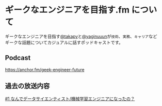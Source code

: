 # ギークなエンジニアを目指す.fm について

ギークなエンジニアを目指す[@takapy](https://twitter.com/takapy0210)と[@yaginuuun](https://twitter.com/yaginuuun)が`技術`、`実務`、`キャリア`などギークな話題についてカジュアルに話すポッドキャストです。

## Podcast

https://anchor.fm/geek-engineer-future

## 過去の放送内容

[#1 なんでデータサイエンティスト/機械学習エンジニアになったの？](https://github.com/shyaginuma/geek-engineer-future/blob/master/podcast/%23001.md)
